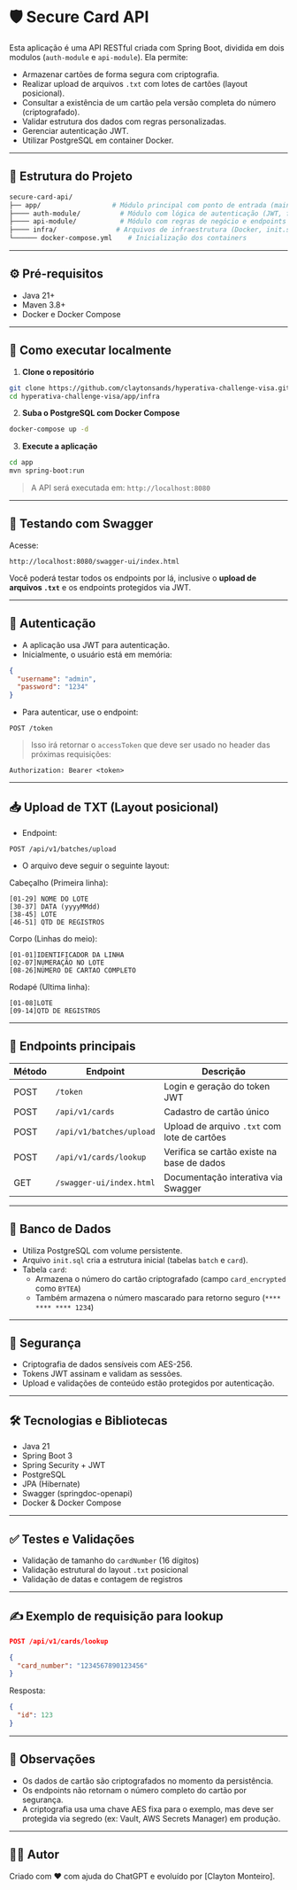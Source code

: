 
# 🛡️ Secure Card API

Esta aplicação é uma API RESTful criada com Spring Boot, dividida em dois modulos (`auth-module` e `api-module`). Ela permite:

- Armazenar cartões de forma segura com criptografia.
- Realizar upload de arquivos `.txt` com lotes de cartões (layout posicional).
- Consultar a existência de um cartão pela versão completa do número (criptografado).
- Validar estrutura dos dados com regras personalizadas.
- Gerenciar autenticação JWT.
- Utilizar PostgreSQL em container Docker.

---

## 📁 Estrutura do Projeto

```bash
secure-card-api/
├── app/                  # Módulo principal com ponto de entrada (main)
├──── auth-module/          # Módulo com lógica de autenticação (JWT, filtros)
├──── api-module/           # Módulo com regras de negócio e endpoints
├──── infra/               # Arquivos de infraestrutura (Docker, init.sql)
└────── docker-compose.yml    # Inicialização dos containers
```

---

## ⚙️ Pré-requisitos

- Java 21+
- Maven 3.8+
- Docker e Docker Compose

---

## 🚀 Como executar localmente

1. **Clone o repositório**  
```bash
git clone https://github.com/claytonsands/hyperativa-challenge-visa.git
cd hyperativa-challenge-visa/app/infra
```

2. **Suba o PostgreSQL com Docker Compose**  
```bash
docker-compose up -d
```

3. **Execute a aplicação**  
```bash
cd app
mvn spring-boot:run
```

> A API será executada em: `http://localhost:8080`

---

## 🧪 Testando com Swagger

Acesse:

```
http://localhost:8080/swagger-ui/index.html
```

Você poderá testar todos os endpoints por lá, inclusive o **upload de arquivos `.txt`** e os endpoints protegidos via JWT.

---

## 🔐 Autenticação

- A aplicação usa JWT para autenticação.
- Inicialmente, o usuário está em memória:

```json
{
  "username": "admin",
  "password": "1234"
}
```

- Para autenticar, use o endpoint:

```
POST /token
```

> Isso irá retornar o `accessToken` que deve ser usado no header das próximas requisições:
```http
Authorization: Bearer <token>
```

---

## 📥 Upload de TXT (Layout posicional)

- Endpoint:
```
POST /api/v1/batches/upload
```

- O arquivo deve seguir o seguinte layout:

Cabeçalho (Primeira linha):
```
[01-29] NOME DO LOTE
[30-37] DATA (yyyyMMdd)
[38-45] LOTE
[46-51] QTD DE REGISTROS
```
Corpo (Linhas do meio):
```
[01-01]IDENTIFICADOR DA LINHA   
[02-07]NUMERAÇÃO NO LOTE   
[08-26]NÚMERO DE CARTAO COMPLETO
```
Rodapé (Ultima linha):
```
[01-08]LOTE   
[09-14]QTD DE REGISTROS
```

---

## 🧾 Endpoints principais

| Método | Endpoint                 | Descrição                                  |
|--------|--------------------------|---------------------------------------------|
| POST   | `/token`                 | Login e geração do token JWT               |
| POST   | `/api/v1/cards`          | Cadastro de cartão único                   |
| POST   | `/api/v1/batches/upload`  | Upload de arquivo `.txt` com lote de cartões |
| POST   | `/api/v1/cards/lookup`   | Verifica se cartão existe na base de dados |
| GET    | `/swagger-ui/index.html` | Documentação interativa via Swagger        |

---

## 🧱 Banco de Dados

- Utiliza PostgreSQL com volume persistente.
- Arquivo `init.sql` cria a estrutura inicial (tabelas `batch` e `card`).
- Tabela `card`:
  - Armazena o número do cartão criptografado (campo `card_encrypted` como `BYTEA`)
  - Também armazena o número mascarado para retorno seguro (`**** **** **** 1234`)

---

## 🔐 Segurança

- Criptografia de dados sensíveis com AES-256.
- Tokens JWT assinam e validam as sessões.
- Upload e validações de conteúdo estão protegidos por autenticação.

---

## 🛠️ Tecnologias e Bibliotecas

- Java 21
- Spring Boot 3
- Spring Security + JWT
- PostgreSQL
- JPA (Hibernate)
- Swagger (springdoc-openapi)
- Docker & Docker Compose

---

## ✅ Testes e Validações

- Validação de tamanho do `cardNumber` (16 dígitos)
- Validação estrutural do layout `.txt` posicional
- Validação de datas e contagem de registros

---

## ✍️ Exemplo de requisição para lookup

```json
POST /api/v1/cards/lookup

{
  "card_number": "1234567890123456"
}
```

Resposta:
```json
{
  "id": 123
}
```

---

## 📌 Observações

- Os dados de cartão são criptografados no momento da persistência.
- Os endpoints não retornam o número completo do cartão por segurança.
- A criptografia usa uma chave AES fixa para o exemplo, mas deve ser protegida via segredo (ex: Vault, AWS Secrets Manager) em produção.

---

## 🧑‍💻 Autor

Criado com ❤ com ajuda do ChatGPT e evoluído por [Clayton Monteiro].
